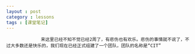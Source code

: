```yaml
---
layout : post
category : lessons
tags : [课堂笔记]
---
```

                 来这里已经不知不觉已经2周了，有悲伤也有欢乐。悲伤的事情就不说了，不过大多数还是快乐的，我们现在已经正式组建了一个团队，团队的名称是“CIT”